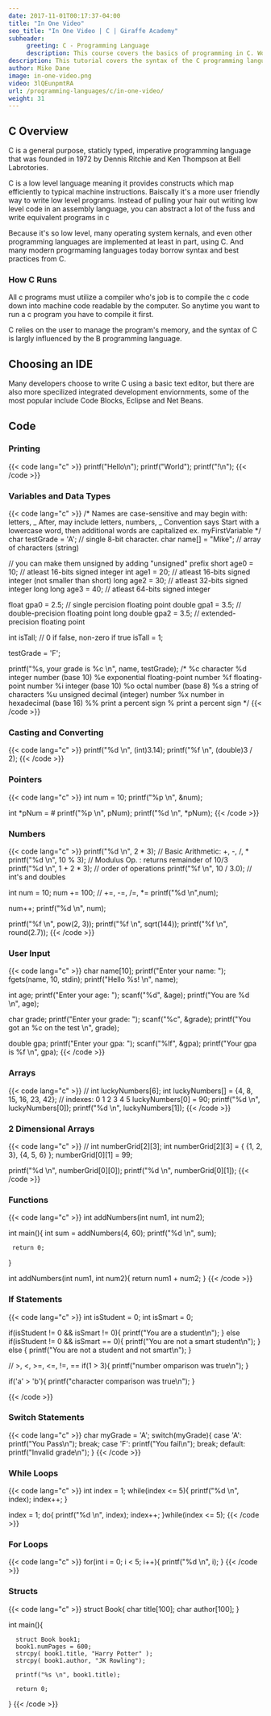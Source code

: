 ```yaml
---
date: 2017-11-01T00:17:37-04:00
title: "In One Video"
seo_title: "In One Video | C | Giraffe Academy"
subheader:
     greeting: C - Programming Language
     description: This course covers the basics of programming in C. Work your way through the videos and we'll teach you everything you need to know to start your programming journey!
description: This tutorial covers the syntax of the C programming language in one video.
author: Mike Dane
image: in-one-video.png
video: 3lQEunpmtRA
url: /programming-languages/c/in-one-video/
weight: 31
---
```


## C Overview

C is a general purpose, staticly typed, imperative programming language
that was founded in 1972 by Dennis Ritchie and Ken Thompson at Bell Labrotories.

C is a low level language meaning it provides constructs which map efficiently to
typical machine instructions. Baiscally it's a more user friendly way to write
low level programs. Instead of pulling your hair out writing low level code in an
assembly language, you can abstract a lot of the fuss and write equivalent programs
in c

Because it's so low level, many operating system kernals, and even other programming
languages are implemented at least in part, using C. And many modern progrmaming
languages today borrow syntax and best practices from C.

### How C Runs

All c programs must utilize a compiler who's job is to compile the c code down
into machine code readable by the computer. So anytime you want to run a c program
you have to compile it first.

C relies on the  user to manage the program's memory, and the
syntax of C is largly influenced by the B programming language.

## Choosing an IDE

Many developers choose to write C using a basic text editor, but there are also
more specilized integrated development enviornments, some of the most popular
include Code Blocks, Eclipse and Net Beans.

## Code

### Printing
{{< code lang="c" >}}
printf("Hello\n");
printf("World");
printf("!\n");
{{< /code >}}

### Variables and Data Types
{{< code lang="c" >}}
/*
Names are case-sensitive and may begin with:
     letters, _
After, may include
     letters, numbers, _
Convention says
     Start with a lowercase word, then additional words are capitalized
     ex. myFirstVariable
*/
char testGrade = 'A';    // single 8-bit character.
char name[] = "Mike";    // array of characters (string)

// you can make them unsigned by adding "unsigned" prefix
short age0 = 10;         // atleast 16-bits signed integer
int age1 = 20;           // atleast 16-bits signed integer (not smaller than short)
long age2 = 30;          // atleast 32-bits signed integer
long long age3 = 40;     // atleast 64-bits signed integer

float gpa0 = 2.5;       // single percision floating point
double gpa1 = 3.5;       // double-precision floating point
long double gpa2 = 3.5;  // extended-precision floating point

int isTall;             // 0 if false, non-zero if true
isTall = 1;

testGrade = 'F';

printf("%s, your grade is %c \n", name, testGrade);
/*
%c	character
%d	integer number (base 10)
%e	exponential floating-point number
%f	floating-point number
%i	integer (base 10)
%o	octal number (base 8)
%s	a string of characters
%u	unsigned decimal (integer) number
%x	number in hexadecimal (base 16)
%%	print a percent sign
\%	print a percent sign
*/
{{< /code >}}

### Casting and Converting
{{< code lang="c" >}}
printf("%d \n", (int)3.14);
printf("%f \n", (double)3 / 2);
{{< /code >}}

### Pointers
{{< code lang="c" >}}
int num = 10;
printf("%p \n", &num);

int *pNum = &num;
printf("%p \n", pNum);
printf("%d \n", *pNum);
{{< /code >}}

### Numbers
{{< code lang="c" >}}
printf("%d \n", 2 * 3);       // Basic Arithmetic: +, -, /, *
printf("%d \n", 10 % 3);      // Modulus Op. : returns remainder of 10/3
printf("%d \n", 1 + 2 * 3);   // order of operations
printf("%f \n", 10 / 3.0);    // int's and doubles


int num = 10;
num += 100;                   // +=, -=, /=, *=
printf("%d \n",num);

num++;
printf("%d \n", num);

printf("%f \n", pow(2, 3));
printf("%f \n", sqrt(144));
printf("%f \n", round(2.7));
{{< /code >}}

### User Input
{{< code lang="c" >}}
char name[10];
printf("Enter your name: ");
fgets(name, 10, stdin);
printf("Hello %s! \n", name);

int age;
printf("Enter your age: ");
scanf("%d", &age);
printf("You are %d \n", age);

char grade;
printf("Enter your grade: ");
scanf("%c", &grade);
printf("You got an %c on the test \n", grade);

double gpa;
printf("Enter your gpa: ");
scanf("%lf", &gpa);
printf("Your gpa is %f \n", gpa);
{{< /code >}}

### Arrays
{{< code lang="c" >}}
// int luckyNumbers[6];
int luckyNumbers[] = {4, 8, 15, 16, 23, 42};
//        indexes:    0  1  2   3   4   5
luckyNumbers[0] = 90;
printf("%d \n", luckyNumbers[0]);
printf("%d \n", luckyNumbers[1]);
{{< /code >}}

### 2 Dimensional Arrays
{{< code lang="c" >}}
// int  numberGrid[2][3];
int numberGrid[2][3] = { {1, 2, 3}, {4, 5, 6} };
numberGrid[0][1] = 99;

printf("%d \n", numberGrid[0][0]);
printf("%d \n", numberGrid[0][1]);
{{< /code >}}

### Functions
{{< code lang="c" >}}
int addNumbers(int num1, int num2);

int main(){
     int sum = addNumbers(4, 60);
     printf("%d \n", sum);

     return 0;
}

int addNumbers(int num1, int num2){
     return num1 + num2;
}
{{< /code >}}

### If Statements
{{< code lang="c" >}}
int isStudent = 0;
int isSmart = 0;

if(isStudent != 0 && isSmart != 0){
     printf("You are a student\n");
} else if(isStudent != 0 && isSmart == 0){
     printf("You are not a smart student\n");
} else {
     printf("You are not a student and not smart\n");
}

// >, <, >=, <=, !=, ==
if(1 > 3){
     printf("number omparison was true\n");
}

if('a' > 'b'){
     printf("character comparison was true\n");
}

{{< /code >}}

### Switch Statements
{{< code lang="c" >}}
char myGrade = 'A';
switch(myGrade){
     case 'A':
          printf("You Pass\n");
          break;
     case 'F':
          printf("You fail\n");
          break;
     default:
          printf("Invalid grade\n");
}
{{< /code >}}

### While Loops
{{< code lang="c" >}}
int index = 1;
while(index <= 5){
     printf("%d \n", index);
     index++;
}

index = 1;
do{
     printf("%d \n", index);
     index++;
}while(index <= 5);
{{< /code >}}

### For Loops
{{< code lang="c" >}}
for(int i = 0; i < 5; i++){
     printf("%d \n", i);
}
{{< /code >}}

### Structs
{{< code lang="c" >}}
struct Book{
     char title[100];
     char author[100];
}

int main(){

      struct Book book1;
      book1.numPages = 600;
      strcpy( book1.title, "Harry Potter" );
      strcpy( book1.author, "JK Rowling");

      printf("%s \n", book1.title);

      return 0;
}
{{< /code >}}